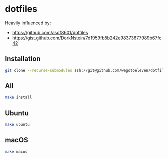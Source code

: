 # dotfiles

Heavily influenced by:
* https://github.com/asdf8601/dotfiles
* https://gist.github.com/DorkNstein/7d1959fb5b242e98373677989b67fc42

## Installation

```bash
git clone --recurse-submodules ssh://git@github.com/wegotoeleven/dotfiles ~/.dotfiles
```

## All
```bash
make install
```

## Ubuntu

```bash
make ubuntu
```

## macOS

```bash
make macos
```
